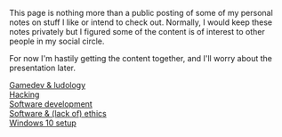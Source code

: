 This page is nothing more than a public posting of some of my personal notes on
stuff I like or intend to check out. Normally, I would keep these notes
privately but I figured some of the content is of interest to other people in
my social circle.

For now I'm hastily getting the content together, and I'll worry about the
presentation later.

[Gamedev & ludology](./gamedev-content.html)  
[Hacking](./gamedev-content.html)  
[Software development](./dev-content.html)  
[Software & (lack of) ethics](./software-ethics.md)  
[Windows 10 setup](./win10-setup)
